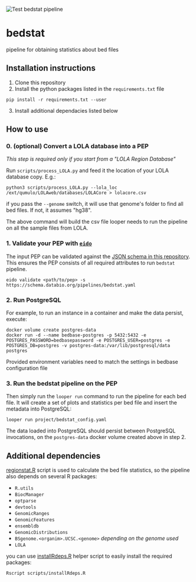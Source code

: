![Test bedstat pipeline](https://github.com/databio/bedstat/workflows/Test%20bedstat%20pipeline/badge.svg)
# bedstat
pipeline for obtaining statistics about bed files

## Installation instructions

1. Clone this repository
2. Install the python packages listed in the `requirements.txt` file

```
pip install -r requirements.txt --user
```
3. Install additional dependacies listed below

## How to use

### 0. (optional) Convert a LOLA database into a PEP

*This step is required only if you start from a "LOLA Region Database"*

Run `scripts/process_LOLA.py` and feed it the location of your LOLA database copy. E.g.:

```
python3 scripts/process_LOLA.py --lola_loc /ext/qumulo/LOLAweb/databases/LOLACore > lolacore.csv
```

if you pass the `--genome` switch, it will use that genome's folder to find all bed files. If not, it assumes "hg38".

The above command will build the csv file looper needs to run the pipeline on all the sample files from LOLA.

### 1. Validate your PEP with [`eido`](https://github.com/pepkit/eido)

The input PEP can be validated against the [JSON schema in this repository](schemas/pep_schema.yaml). This ensures the PEP consists of all required attributes to run `bedstat` pipeline.

```
eido validate <path/to/pep> -s https://schema.databio.org/pipelines/bedstat.yaml
```

### 2. Run PostgreSQL

For example, to run an instance in a container and make the data persist, execute:

```
docker volume create postgres-data
docker run -d --name bedbase-postgres -p 5432:5432 -e POSTGRES_PASSWORD=bedbasepassword -e POSTGRES_USER=postgres -e POSTGRES_DB=postgres -v postgres-data:/var/lib/postgresql/data postgres
```
Provided environment variables need to match the settings in bedbase configuration file

### 3. Run the bedstat pipeline on the PEP

Then simply run the `looper run` command to run the pipeline for each bed file. It will create a set of plots and statistics per bed file and insert the metadata into PostgreSQL:

```
looper run project/bedstat_config.yaml
```

The data loaded into PostgreSQL should persist between PostgreSQL invocations, on the `postgres-data` docker volume created above in step 2.

## Additional dependencies

[regionstat.R](tools/regionstat.R) script is used to calculate the bed file statistics, so the pipeline also depends on several R packages:

* `R.utils`
* `BiocManager`
* `optparse`
* `devtools`
* `GenomicRanges`
* `GenomicFeatures`
* `ensembldb`
* `GenomicDistributions`
* `BSgenome.<organim>.UCSC.<genome>` *depending on the genome used* 
* `LOLA`

you can use [installRdeps.R](scripts/installRdeps.R) helper script to easily install the required packages:

```
Rscript scripts/installRdeps.R
``` 

